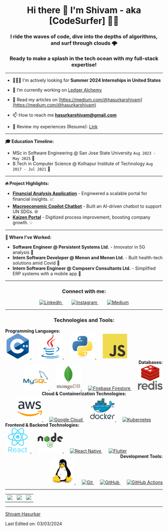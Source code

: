 <h1 align="center">Hi there 👋 I'm Shivam - aka [CodeSurfer] 🏄‍♂️ </h1>
<h3 align="center">I ride the waves of code, dive into the depths of algorithms, and surf through clouds 🌩️ </h3>
<h3 align="center">Ready to make a splash in the tech ocean with my full-stack expertise!</h3>

---

- 🧑🏻‍💻 I'm actively looking for **Summer 2024 Internships in United States**

- 🔭 I’m currently working on [Ledger Alchemy](https://github.com/Fullstack-Alchemists-SJSU/ledger-alchemy-ui)

- 📝 Read my articles on [https://medium.com/@hasurkarshivam](https://medium.com/@hasurkarshivam)

- 📫 How to reach me **hasurkarshivam@gmail.com**

- 📄 Review my experiences (Resume): [Link](https://drive.google.com/file/d/1p0oI03U_ILBk3hbd3AZb_-LBLcB8xfpk/view?usp=sharing)

---

**🎓 Education Timeline:**
- MSc in Software Engineering @ San Jose State University `Aug 2023 - May 2025` 🏢
- B.Tech in Computer Science @ Kolhapur Institute of Technology `Aug 2017 - Jul 2021` 🏫

---

**🔥 Project Highlights:**
- **[Financial Analysis Application](https://github.com/yourusername/financial-analysis-app)** - Engineered a scalable portal for financial insights. 📈
- **[Macroeconomic Copilot Chatbot](https://github.com/yourusername/macroeconomic-chatbot)** - Built an AI-driven chatbot to support UN SDGs. 🌐
- **[Kaizen Portal](https://github.com/yourusername/kaizen-portal)** - Digitized process improvement, boosting company growth. 💡

---

**💼 Where I've Worked:**
- **Software Engineer @ Persistent Systems Ltd.** - Innovator in 5G analysis 🚀
- **Intern Software Developer @ Menon and Menon Ltd.** - Built health-tech solutions amid Covid 🏥
- **Intern Software Engineer @ Compserv Consultants Ltd.** - Simplified ERP systems with a mobile app 📱

---

<h3 align="center">Connect with me:</h3>
<div align="center">
  <a href="https://linkedin.com/in/shivamhasurkar" target="_blank">
    <img src="https://img.shields.io/badge/LinkedIn-0077B5?style=for-the-badge&logo=linkedin&logoColor=white" alt="LinkedIn" height="30"/>
  </a>
  &nbsp;&nbsp;&nbsp;&nbsp;&nbsp;&nbsp;
  <a href="https://instagram.com/shivam_hasurkar" target="_blank">
    <img src="https://img.shields.io/badge/Instagram-E4805F?style=for-the-badge&logo=instagram&logoColor=white" alt="Instagram" height="30"/>
  </a>
  &nbsp;&nbsp;&nbsp;&nbsp;&nbsp;&nbsp;
  <a href="https://medium.com/@shivamhasurkar" target="_blank">
    <img src="https://img.shields.io/badge/Medium-00ab6c?style=for-the-badge&logo=medium&logoColor=white" alt="Medium" height="30"/>
  </a>
</div>


---


<h3 align="center">Technologies and Tools:</h3>

<!-- First Row: Programming Languages and Database -->
<div align="left">
  <strong>Programming Languages:</strong><br>
  <!-- Programming Languages -->
          <a href="https://www.w3schools.com/cpp/" target="_blank" rel="noreferrer">
            <img src="https://raw.githubusercontent.com/devicons/devicon/master/icons/cplusplus/cplusplus-original.svg" alt="C++" width="80" height="80"/>
          </a>&nbsp;&nbsp;&nbsp;&nbsp;
          <a href="https://www.java.com" target="_blank" rel="noreferrer">
            <img src="https://raw.githubusercontent.com/devicons/devicon/master/icons/java/java-original.svg" alt="Java" width="80" height="80"/>
          </a>&nbsp;&nbsp;&nbsp;&nbsp;
          <a href="https://www.python.org" target="_blank" rel="noreferrer">
            <img src="https://raw.githubusercontent.com/devicons/devicon/master/icons/python/python-original.svg" alt="Python" width="80" height="80"/>
          </a>&nbsp;&nbsp;&nbsp;&nbsp;
          <a href="https://developer.mozilla.org/en-US/docs/Web/JavaScript" target="_blank" rel="noreferrer">
            <img src="https://raw.githubusercontent.com/devicons/devicon/master/icons/javascript/javascript-original.svg" alt="JavaScript" width="80" height="80"/>
          </a>
    </div>
<div align="right">
    <strong>Databases:</strong><br>
          <!-- Database -->
          <a href="https://www.mysql.com/" target="_blank" rel="noreferrer">
            <img src="https://raw.githubusercontent.com/devicons/devicon/master/icons/mysql/mysql-original-wordmark.svg" alt="MySQL" width="80" height="80"/>
          </a>&nbsp;&nbsp;&nbsp;&nbsp;
          <a href="https://www.mongodb.com/" target="_blank" rel="noreferrer">
            <img src="https://raw.githubusercontent.com/devicons/devicon/master/icons/mongodb/mongodb-original-wordmark.svg" alt="MongoDB" width="80" height="80"/>
          </a>&nbsp;&nbsp;&nbsp;&nbsp;
          <a href="https://firebase.google.com/" target="_blank" rel="noreferrer">
            <img src="https://www.vectorlogo.zone/logos/firebase/firebase-icon.svg" alt="Firebase Firestore" width="80" height="80"/>
          </a>&nbsp;&nbsp;&nbsp;&nbsp;
          <a href="https://redis.io" target="_blank" rel="noreferrer">
            <img src="https://raw.githubusercontent.com/devicons/devicon/master/icons/redis/redis-original-wordmark.svg" alt="Redis" width="80" height="80"/>
          </a>
</div>

<!-- Second Row: Cloud Technologies (Centered) -->
<div align="center">
  <strong>Cloud & Containerization Technologies:</strong><br>
  <a href="https://aws.amazon.com" target="_blank" rel="noreferrer">
    <img src="https://raw.githubusercontent.com/devicons/devicon/master/icons/amazonwebservices/amazonwebservices-original-wordmark.svg" alt="AWS" width="80" height="80"/>
  </a>&nbsp;&nbsp;&nbsp;&nbsp;
  <a href="https://cloud.google.com" target="_blank" rel="noreferrer">
    <img src="https://www.vectorlogo.zone/logos/google_cloud/google_cloud-icon.svg" alt="Google Cloud" width="80" height="80"/>
  </a>&nbsp;&nbsp;&nbsp;&nbsp;
  <a href="https://www.docker.com/" target="_blank" rel="noreferrer">
    <img src="https://raw.githubusercontent.com/devicons/devicon/master/icons/docker/docker-original-wordmark.svg" alt="Docker" width="80" height="80"/>
  </a>&nbsp;&nbsp;&nbsp;&nbsp;
  <a href="https://kubernetes.io" target="_blank" rel="noreferrer">
    <img src="https://www.vectorlogo.zone/logos/kubernetes/kubernetes-icon.svg" alt="Kubernetes" width="80" height="80"/>
  </a>
</div>

<!-- Third Row: Web Technologies and Tools -->
<div align="left">
  <strong>Frontend & Backend Technologies:</strong><br>
  <!-- Web Technologies -->
  <a href="https://reactjs.org/" target="_blank" rel="noreferrer">
    <img src="https://raw.githubusercontent.com/devicons/devicon/master/icons/react/react-original-wordmark.svg" alt="ReactJS" width="80" height="80"/>
  </a>&nbsp;&nbsp;&nbsp;&nbsp;
  <a href="https://nodejs.org" target="_blank" rel="noreferrer">
    <img src="https://raw.githubusercontent.com/devicons/devicon/master/icons/nodejs/nodejs-original-wordmark.svg" alt="NodeJS" width="80" height="80"/>
  </a>&nbsp;&nbsp;&nbsp;&nbsp;
  <a href="https://reactnative.dev/" target="_blank" rel="noreferrer">
    <img src="https://reactnative.dev/img/header_logo.svg" alt="React Native" width="80" height="80"/>
  </a>&nbsp;&nbsp;&nbsp;&nbsp;
  <a href="https://flutter.dev" target="_blank" rel="noreferrer">
    <img src="https://www.vectorlogo.zone/logos/flutterio/flutterio-icon.svg" alt="Flutter" width="80" height="80"/>
  </a>
</div>
<div align="right">
    <strong>Development Tools:</strong><br>
  <!-- Tools -->
  <a href="https://www.linux.org/" target="_blank" rel="noreferrer">
    <img src="https://raw.githubusercontent.com/devicons/devicon/master/icons/linux/linux-original.svg" alt="Linux" width="80" height="80"/>
  </a>&nbsp;&nbsp;&nbsp;&nbsp;
  <a href="https://git-scm.com/" target="_blank" rel="noreferrer">
    <img src="https://www.vectorlogo.zone/logos/git-scm/git-scm-icon.svg" alt="Git" width="80" height="80"/>
  </a>&nbsp;&nbsp;&nbsp;&nbsp;
  <a href="https://github.com/" target="_blank" rel="noreferrer">
    <img src="https://www.vectorlogo.zone/logos/github/github-icon.svg" alt="GitHub" width="80" height="80"/>
  </a>&nbsp;&nbsp;&nbsp;&nbsp;
  <!-- CI/CD -->
  <a href="https://www.jenkins.io/" target="_blank" rel="noreferrer">
    <img src="https://avatars.githubusercontent.com/u/44036562?s=200&v=4" alt="GitHub Actions" width="80" height="80"/>
  </a>
</div>

---

<table align="center" style="border-collapse: collapse; border: none;">
  <tr>
    <td style="border: none;">
      <a href="https://github.com/ShivamHasurkar">
        <img src="https://github-readme-stats.vercel.app/api?username=ShivamHasurkar&theme=tokyonight&show_icons=true&hide_border=true&count_private=true" />
      </a>
    </td>
    <td style="border: none;">
      <a href="https://github.com/ShivamHasurkar">
        <img src="https://github-readme-streak-stats.herokuapp.com/?user=ShivamHasurkar&theme=tokyonight&hide_border=true" />
      </a>
    </td>
    <td style="border: none;">
      <a href="https://github.com/ShivamHasurkar">
        <img src="https://github-readme-stats.vercel.app/api/top-langs/?username=ShivamHasurkar&theme=tokyonight&show_icons=true&hide_border=true&layout=compact" />
      </a>
    </td>
  </tr>
</table>

------

[Shivam Hasurkar](https://github.com/ShivamHasurkar)

Last Edited on: 03/03/2024
